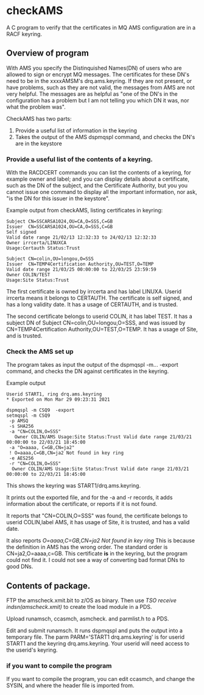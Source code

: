 # checkAMS
A C program to verify that the certificates in MQ AMS configuration are in a RACF keyring.

## Overview of program
With AMS you specify the Distinquished Names(DN) of users who are allowed to sign or encrypt MQ messages.  The certificates for these DN's need to be in the xxxxAMSM's drq.ams.keyring.  If they are not present, or have problems, such as they are not valid, the messages from AMS are not very helpful.  The messages are as helpful as "one of the DN's in the configuration has a problem but I am not telling you which DN it was, nor what the problem was".

CheckAMS has two parts:
1. Provide a useful list of information in the keyring
1. Takes the output of the AMS dspmqspl command, and checks the DN's are in the keystore

### Provide a useful list of the contents of a keyring.
With the RACDCERT commands you can list the contents of a keyring, for example owner and label; and you can display details about a certificate, such as the DN of the subject, and the Certificate Authority, but you you cannot issue one command to display all the important information, nor ask, "is the DN for this issuer in the keystore".

Example output from checkAMS, listing certificates in keyring:
```
Subject CN=SSCARSA1024,OU=CA,O=SSS,C=GB                                                         
Issuer  CN=SSCARSA1024,OU=CA,O=SSS,C=GB                                                         
Self signed                                                                                     
Valid date range 21/02/13 12:32:33 to 24/02/13 12:32:33                                         
Owner irrcerta/LINUXCA                                                                          
Usage:Certauth Status:Trust                                                                     
                                                                                                           
Subject CN=colin,OU=longou,O=SSS                                                                
Issuer  CN=TEMP4Certification Authority,OU=TEST,O=TEMP                                          
Valid date range 21/03/25 00:00:00 to 22/03/25 23:59:59                                         
Owner COLIN/TEST                                                                                
Usage:Site Status:Trust      
```    
The first certificate is owned by irrcerta and has label LINUXA.   Userid irrcerta means it belongs to CERTAUTH.  The certificate is self signed, and has a long validity date.  It has a usage of CERTAUTH, and is trusted.

The second certificate belongs to userid COLIN, it has label TEST. It has a subject DN of Subject CN=colin,OU=longou,O=SSS, and was issued by CN=TEMP4Certification Authority,OU=TEST,O=TEMP.   It has a usage of Site, and is trusted.


### Check the AMS set up
The program takes as input the output of the dspmqspl -m... -export command, and checks the DN against certificates in the keyring.

Example output
```   
Userid START1, ring drq.ams.keyring                                                                                  
* Exported on Mon Mar 29 09:23:31 2021                                                                               
                                                                                                                      
dspmqspl -m CSQ9  -export                                                                                          
setmqspl -m CSQ9                                                                                                     
 -p AMSQ                                                                                                             
 -s SHA256                                                                                                           
 -a "CN=COLIN,O=SSS"                                                                                                 
   Owner COLIN/AMS Usage:Site Status:Trust Valid date range 21/03/21 00:00:00 to 22/03/21 18:45:00                  
 -a "O=aaaa, C=GB,CN=ja2"                                                                                            
 ! O=aaaa,C=GB,CN=ja2 Not found in key ring                                                                           
 -e AES256                                                                                                           
 -r "CN=COLIN,O=SSS"                                                                                                 
  Owner COLIN/AMS Usage:Site Status:Trust Valid date range 21/03/21 00:00:00 to 22/03/21 18:45:00                  
```   
   
This shows the keyring was START1/drq.ams.keyring.

It prints out the exported file, and for the -a and -r records, it adds information about the certificate, or reports if it is not found.

It reports that "CN=COLIN,O=SSS" was found, the certificate belongs to userid COLIN,label AMS, it has usage of Site, it is trusted, and has a valid date.

It also reports *O=aaaa,C=GB,CN=ja2 Not found in key ring*   This is because the definition in AMS has the wrong order.   The standard order is CN=ja2,O=aaaa,c=GB.  This certificate **is** in the keyring, but the program could not find it.  I could not see a way of converting bad format DNs to good DNs.

## Contents of package.
FTP the amscheck.xmit.bit to z/OS as binary.   Then use *TSO receive indsn(amscheck.xmit)* to create the load module in a PDS.

Upload  runamsch, ccasmch, asmcheck. and parmlist.h to a PDS.

Edit and submit runamsch.   It runs dspmqspl and puts the output into a temporary file.
The parm PARM='START1 drq.ams.keyring' is for userid START1 and the keyring drq.ams.keyring.   Your userid will need access to the userid's keyring. 

### if you want to compile the program
If you want to compile the program, you can edit ccasmch, and change the SYSIN, and where the header file is imported from.

